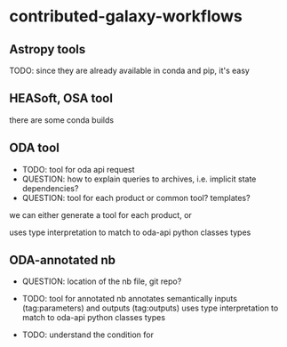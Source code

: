 # contributed-galaxy-workflows

## Astropy tools

TODO: since they are already available in conda and pip, it's easy

## HEASoft, OSA tool

there are some conda builds

## ODA tool
* TODO: tool for oda api request
* QUESTION: how to explain queries to archives, i.e. implicit state dependencies?
* QUESTION: tool for each product or common tool? templates?

we can either generate a tool for each product, or 

uses type interpretation to match to oda-api python classes types

## ODA-annotated nb
* QUESTION: location of the nb file, git repo?
* TODO:
  tool for annotated nb
  annotates semantically inputs (tag:parameters) and outputs (tag:outputs)
  uses type interpretation to match to oda-api python classes types
  
* TODO: understand the condition for


